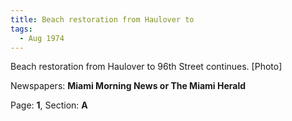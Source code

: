 ```yaml
---  
title: Beach restoration from Haulover to  
tags:  
  - Aug 1974  
---  
```

  
Beach restoration from Haulover to 96th Street continues. [Photo]  
  
Newspapers: **Miami Morning News or The Miami Herald**  
  
Page: **1**, Section: **A** 
